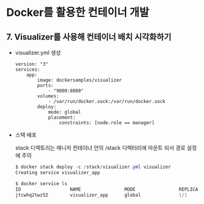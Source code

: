 # Docker를 활용한 컨테이너 개발

## 7. Visualizer를 사용해 컨테이너 배치 시각화하기

+ visualizer.yml 생성

  ```
  version: "3"
  services:
      app:
          image: dockersamples/visualizer
          ports:
              - "9000:8080"
          volumes:
              - /var/run/docker.sock:/var/run/docker.sock
          deploy:
              mode: global
              placement:
                  constraints: [node.role == manager]
  ```

+ 스택 배포

  stack 디렉토리는 매니저 컨테이너 안의 /stack 디렉터리에 마운트 되서 경로 설정에 주의

  ```powershell
  $ docker stack deploy -c /stack/visualizer.yml visualizer
  Creating service visualizer_app
  
  $ docker service ls
  ID                  NAME                MODE                REPLICAS            IMAGE                               PORTS
  jtcwhq2twz52        visualizer_app      global              1/1                 dockersamples/visualizer:latest     *:9000->8080/tcp
  ```

  